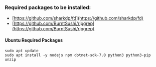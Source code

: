 ### Required packages to be installed:
- [https://github.com/sharkdp/fd](https://github.com/sharkdp/fd)
- [https://github.com/BurntSushi/ripgrep](https://github.com/BurntSushi/ripgrep)
#### Ubuntu Required Packages
```
sudo apt update
sudo apt install -y nodejs npm dotnet-sdk-7.0 python3 python3-pip unzip
```
